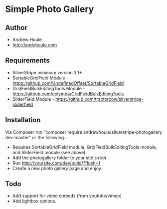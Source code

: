 Simple Photo Gallery
====================

## Author
* Andrew Houle
* http://andyhoule.com

## Requirements
* SilverStripe minimum version 3.1+.
* SortableGridField Module - https://github.com/UndefinedOffset/SortableGridField
* GridFieldBulkEditingTools Module - https://github.com/colymba/GridFieldBulkEditingTools
* SliderField Module - https://github.com/tractorcow/silverstripe-sliderfield

## Installation
Via Composer run "composer require andrewhoule/silverstripe-photogallery dev-master" or the following...
* Requires SortableGridField module, GridFieldBulkEditingTools module, and SliderField module (see above).
* Add the photogallery folder to your site's root.
* Run http://yoursite.com/dev/build/?flush=1
* Create a new photo gallery page and enjoy.

## Todo
* Add support for video embeds (from youtube/vimeo)
* Add lightbox options.



